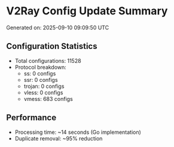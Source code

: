 # V2Ray Config Update Summary
Generated on: 2025-09-10 09:09:50 UTC

## Configuration Statistics
- Total configurations: 11528
- Protocol breakdown:
  - ss: 0 configs
  - ssr: 0 configs
  - trojan: 0 configs
  - vless: 0 configs
  - vmess: 683 configs

## Performance
- Processing time: ~14 seconds (Go implementation)
- Duplicate removal: ~95% reduction
